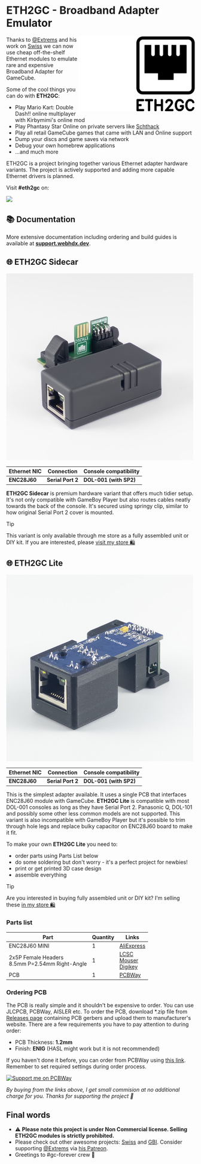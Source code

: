 # ETH2GC - Broadband Adapter Emulator

<img align="right" height="200" src="assets/eth2gc_black.png#gh-light-mode-only">
<img align="right" height="200" src="assets/eth2gc_white.png#gh-dark-mode-only">

Thanks to [@Extrems](https://github.com/Extrems) and his work on [Swiss](https://github.com/emukidid/swiss-gc/) we can now use cheap off-the-shelf Ethernet modules to emulate rare and expensive Broadband Adapter for GameCube.

Some of the cool things you can do with **ETH2GC**:
* Play Mario Kart: Double Dash!! online multiplayer with Kirbymimi's online mod
* Play Phantasy Star Online on private servers like [Schthack](https://schtserv.com/)
* Play all retail GameCube games that came with LAN and Online support
* Dump your discs and game saves via network
* Debug your own homebrew applications
* ...and much more

ETH2GC is a project bringing together various Ethernet adapter hardware variants. The project is actively supported and adding more capable Ethernet drivers is planned.

Visit **#eth2gc** on:

[![](https://dcbadge.vercel.app/api/server/fEhyWRPCmb)](https://click.webhdx.dev/discord)

## 📚 Documentation
More extensive documentation including ordering and build guides is available at [**support.webhdx.dev**](https://support.webhdx.dev).

## 🌐 ETH2GC Sidecar
![ETH2GC Sidecar](assets/Sidecar/ETH2GC_Sidecar.jpg)

| Ethernet NIC | Connection        | Console compatibility  |
|--------------|-------------------|------------------------|
| **ENC28J60** | **Serial Port 2** | **DOL-001 (with SP2)** |

**ETH2GC Sidecar** is premium hardware variant that offers much tidier setup. It's not only compatible with GameBoy Player but also routes cables neatly towards the back of the console. It's secured using springy clip, similar to how original Serial Port 2 cover is mounted. 

> [!TIP]
> This variant is only available through me store as a fully assembled unit or DIY kit. If you are interested, please [visit my store 🛍️](https://store.webhdx.dev/)

## 🌐 ETH2GC Lite
![ETH2GC Lite](assets/Lite/ETH2GC_Lite.jpg)

| Ethernet NIC | Connection        | Console compatibility  |
|--------------|-------------------|------------------------|
| **ENC28J60** | **Serial Port 2** | **DOL-001 (with SP2)** |

This is the simplest adapter available. It uses a single PCB that interfaces ENC28J60 module with GameCube. **ETH2GC Lite** is compatible with most DOL-001 consoles as long as they have Serial Port 2. Panasonic Q, DOL-101 and possibly some other less common models are not supported. This variant is also incompatible with GameBoy Player but it's possible to trim through hole legs and replace bulky capacitor on ENC28J60 board to make it fit.

To make your own **ETH2GC Lite** you need to:
- order parts using Parts List below
- do some soldering but don't worry - it's a perfect project for newbies!
- print or get printed 3D case design
- assemble everything

> [!TIP]
> Are you interested in buying fully assembled unit or DIY kit? I'm selling these [in my store 🛍️](https://store.webhdx.dev/)

### Parts list
| Part                                              | Quantity | Links                                                                                                                                                                                                                                                                                          |
|---------------------------------------------------|----------|------------------------------------------------------------------------------------------------------------------------------------------------------------------------------------------------------------------------------------------------------------------------------------------------|
| ENC28J60 MINI                                     | 1        | [AliExpress](https://s.click.aliexpress.com/e/_DlkjMGp)                                                                                                                                                                                                                                        |
| 2x5P Female Headers<br>8.5mm P=2.54mm Right-Angle | 1        | [LCSC](https://www.lcsc.com/product-detail/Female-Headers_Liansheng-FH-00843_C2685127.html)<br>[Mouser](https://www2.mouser.com/ProductDetail/Wurth-Elektronik/613010243121?qs=ZtY9WdtwX54mDpZwGjr8IA%3D%3D)<br>[Digikey](https://www.digikey.com/en/products/detail/sullins-connector-solutions/PPTC052LJBN-RC/775977) |
| PCB                                               | 1        | [PCBWay](https://www.pcbway.com/project/shareproject/ETH2GC_Lite_Broadband_Adapter_Emulator_for_Nintendo_GameCube_873eba5c.html)                                                                                                                                                               |

### Ordering PCB

The PCB is really simple and it shouldn't be expensive to order. You can use JLCPCB, PCBWay, AISLER etc. To order the PCB, download *.zip file from [Releases page](https://github.com/webhdx/ETH2GC/releases/latest) containing PCB gerbers and upload them to manufacturer's website. There are a few requirements you have to pay attention to during order:

- PCB Thickness: **1.2mm**
- Finish: **ENIG** (HASL might work but it is not recommended)

If you haven't done it before, you can order from PCBWay using [this link](https://www.pcbway.com/project/shareproject/ETH2GC_Lite_Broadband_Adapter_Emulator_for_Nintendo_GameCube_873eba5c.html). Remember to set required settings during order process.

[![Support me on PCBWay](https://www.pcbway.com/project/img/images/frompcbway-1220.png)](https://www.pcbway.com/project/shareproject/ETH2GC_Lite_Broadband_Adapter_Emulator_for_Nintendo_GameCube_873eba5c.html)

*By buying from the links above, I get small commision at no additional charge for you. Thanks for supporting the project 🙏*

## Final words
- ⚠️ **Please note this project is under Non Commercial license. Selling ETH2GC modules is strictly prohibited.**
- Please check out other awesome projects: [Swiss](https://github.com/emukidid/swiss-gc/) and [GBI](https://www.gc-forever.com/wiki/index.php?title=Game_Boy_Interface). Consider supporting [@Extrems](https://github.com/Extrems) via [his Patreon](https://www.patreon.com/Extrems). 
- Greetings to #gc-forever crew :wave:
